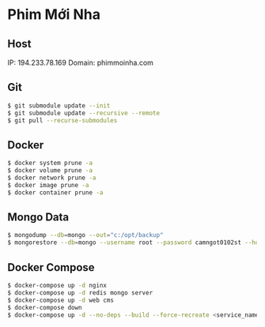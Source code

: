 # Phim Mới Nha

## Host

IP: 194.233.78.169
Domain: phimmoinha.com

## Git

```bash
$ git submodule update --init
$ git submodule update --recursive --remote
$ git pull --recurse-submodules
```

## Docker

```bash
$ docker system prune -a
$ docker volume prune -a
$ docker network prune -a
$ docker image prune -a
$ docker container prune -a
```

## Mongo Data

```bash
$ mongodump --db=mongo --out="c:/opt/backup"
$ mongorestore --db=mongo --username root --password camngot0102st --host=194.233.78.169 --drop "c:/opt/backup/mongo"
```

## Docker Compose

```bash
$ docker-compose up -d nginx
$ docker-compose up -d redis mongo server
$ docker-compose up -d web cms
$ docker-compose down
$ docker-compose up -d --no-deps --build --force-recreate <service_name>
```
